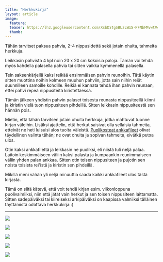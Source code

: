 ```yaml
---
title: "Herkkukirja"
layout: article
image:
  feature:
  teaser: https://lh3.googleusercontent.com/XsbDStgSBLzLW1S-PFNbFMvwtVcKxKyEvxyMLUDZnmU=w245
  thumb:
---
```


Tähän tarvitset paksua pahvia, 2-4 nippusidettä sekä jotain ohuita, tahmeita herkkuja.

Leikkasin pahvista 4 kpl noin 20 x 20 cm kokoisia paloja. Tämän voi tehdä myös kahdella palasella pahvia tai sitten vaikka kymmenellä palasella.

Tein saksenkärjellä kaksi reikää ensimmäisen pahvin reunoihin. Tätä käytin sitten muottina noihin kolmeen muuhun pahviin, jotta sain niihin reiät suunnilleen samoille kohdille. Reikiä ei kannata tehdä ihan pahvin reunaan, ettei pahvi repeä nippusiteitä kiristettäessä.

Tämän jälkeen yhdistin pahvin palaset toisesta reunasta nippusiteellä kiinni ja kiristin vielä tuon nippusiteen pihdeillä. Sitten leikkasin nippusiteestä sen hännän pois.

Mietin, että tähän tarvitsen jotain ohuita herkkuja, jotka mahtuvat tuonne kirjan väleihin. Lisäksi ajattelin, että herkut saisivat olla sellaisia tahmeita, etteivät ne heti luisuisi ulos tuolta väleistä. [Puolikosteat ankkafileet](http://clk.tradedoubler.com/click?p(240480)a(2526211)g(21401374)url(https://www.mustijamirri.fi/brit-care-let-s-bite-ankanrinta-80-g-018621-1)) olivat täydellinen valinta tähän; ne ovat ohuita ja sopivan tahmeita, eivätkä putoa ulos.

Otin kaksi ankkafilettä ja leikkasin ne puoliksi, eli niistä tuli neljä palaa. Laitoin keskimmäiseen väliin kaksi palasta ja kumpaankin reunimmaiseen väliin yhden palan ankkaa. Sitten otin toisen nippusiteen ja pujotin sen noista toisista rei'istä ja kiristin sen pihdeillä.

Mikillä meni vähän yli neljä minuuttia saada kaikki ankkafileet ulos tästä kirjasta.

Tämä on siitä kätevä, että voit tehdä kirjan esim. viikonloppuna puolivalmiiksi, niin että jätät vain herkut ja sen toisen nippusiteen laittamatta. Sitten sadepäiväksi tai kiireiseksi arkipäiväksi on kaapissa valmiiksi tälläinen täyttämistä odottava herkkukirja :)

---

[![](https://lh3.googleusercontent.com/Wmir94u_snVxlkIy3pGNlzCgWSUkOis1yUxCYt378S8=w800)](https://lh3.googleusercontent.com/Wmir94u_snVxlkIy3pGNlzCgWSUkOis1yUxCYt378S8=s0)

[![](https://lh3.googleusercontent.com/0_1y2x3d7RMJ_ql8Ju-xwOls8TJW68LM8A9hgSOyTZo=w800)](https://lh3.googleusercontent.com/0_1y2x3d7RMJ_ql8Ju-xwOls8TJW68LM8A9hgSOyTZo=s0)

[![](https://lh3.googleusercontent.com/bM5w8TscdDQVDzhdGlAiUZqoEEY6zX6NYpakv8DVAu0=w800)](https://lh3.googleusercontent.com/bM5w8TscdDQVDzhdGlAiUZqoEEY6zX6NYpakv8DVAu0=s0)

[![](https://lh3.googleusercontent.com/xJDI2pSWgpne1q4pAXVEuBk2MoPq2DBw2OtYxp7zr40=w800)](https://lh3.googleusercontent.com/xJDI2pSWgpne1q4pAXVEuBk2MoPq2DBw2OtYxp7zr40=s0)

[![](https://lh3.googleusercontent.com/W7fmB87KqwAiHQ-japZRDZoaL8xB_bDfyys9g7knttw=w800)](https://lh3.googleusercontent.com/W7fmB87KqwAiHQ-japZRDZoaL8xB_bDfyys9g7knttw=s0)
